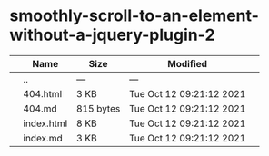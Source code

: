 smoothly-scroll-to-an-element-without-a-jquery-plugin-2
=======================================================

<table><thead><tr class="header"><th></th><th>Name</th><th>Size</th><th>Modified</th><th></th></tr></thead><tbody><tr class="odd"><td></td><td><span class="goup">..</span></td><td>—</td><td>—</td><td></td></tr><tr class="even"><td></td><td><span class="name">404.html</span></td><td>3 KB</td><td>Tue Oct 12 09:21:12 2021</td><td></td></tr><tr class="odd"><td></td><td><span class="name">404.md</span></td><td>815 bytes</td><td>Tue Oct 12 09:21:12 2021</td><td></td></tr><tr class="even"><td></td><td><span class="name">index.html</span></td><td>8 KB</td><td>Tue Oct 12 09:21:12 2021</td><td></td></tr><tr class="odd"><td></td><td><span class="name">index.md</span></td><td>3 KB</td><td>Tue Oct 12 09:21:12 2021</td><td></td></tr></tbody></table>
